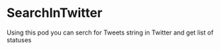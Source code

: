 # SearchInTwitter
Using this pod you can serch for Tweets string in Twitter and get list of statuses
